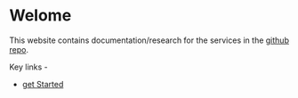 # Welome

This website contains documentation/research for the services in the [github repo](https://github.com/samuel-oconnor).

Key links - 
* [get Started](./docs/getStarted.md)